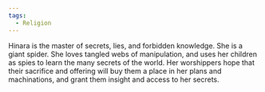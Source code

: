 ```yaml
---
tags:
  - Religion
---
```

Hinara is the master of secrets, lies, and forbidden knowledge. She is a giant spider. She loves tangled webs of manipulation, and uses her children as spies to learn the many secrets of the world. Her worshippers hope that their sacrifice and offering will buy them a place in her plans and machinations, and grant them insight and access to her secrets.